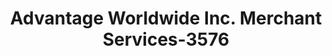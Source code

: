 ---
f_zip-code: 34691
f_state-code: FL
title: Advantage Worldwide Inc. Merchant Services-3576
f_phone: 877-723-6796
f_city-only: Holiday
f_address: 1210 Us Highway 19 Holiday
f_location-unique-id: '3576'
slug: advantage-worldwide-inc.-merchant-services-3576
updated-on: '2024-05-30T13:46:58.046Z'
created-on: '2024-05-30T13:36:59.803Z'
published-on: '2024-05-30T13:54:32.469Z'
f_city-state: cms/city/holiday-fl.md
f_company: cms/company/advantage-worldwide-inc.-merchant-services.md
f_state: cms/state/florida.md
layout: '[payday-loan].html'
tags: payday-loan
---